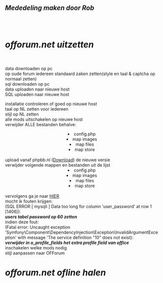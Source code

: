 <b><i><h2>Mededeling maken door Rob</h2></i></b>
<br /><br />
<b><i><h1>offorum.net uitzetten</h1></i></b>
<br /><br />
data downloaden op pc
<br />
op oude forum iedereen standaard zaken zetten(style en taal & captcha op normaal zetten)
<br />
sql downloaden op pc
<br />
data uploaden naar nieuwe host
<br />
SQL uploaden naar nieuwe host
<br />

installatie controleren of goed op nieuwe host
<br />
taal op NL zetten voor iedereen
<br />
stijl op NL zetten
<br />
alle mods uitschakelen op nieuwe host
<br />
verwijder ALLE bestanden behalve:
<br />
<center>
<list>
<li>config.php</li>
<li>map images</li>
<li>map files</li>
<li>map store</li>
</list>
</center>
<br />
upload vanaf phpbb.nl (<a href="http://www.phpbb.nl/downloads/" target="_blank">Download</a>) de nieuwe versie
<br />
verwijder volgende mappen en bestanden uit de lijst
<br />
<center>
<list>
<li>config.php</li>
<li>map images</li>
<li>map files</li>
<li>map store</li>
</list>
</center>
<br />
vervolgens ga je naar <a href="http://offorum.eu/install/database_update.php" taget="_blank">HIER</a>
<br />
mocht ik fouten krijgen:
<br />
(SQL ERROR [ mysqli ]
Data too long for column 'user_password' at row 1 [1406]): 
<br />
<b><i>users tabel password op 60 zetten</i></b>
<br />
indien deze fout: 
<br />
(Fatal error: Uncaught exception 'Symfony\Component\DependencyInjection\Exception\InvalidArgumentException' with message 'The service definition "10" does not exist):
<br />
<b><i>verwijder in o_profile_fields het extra profile field van office</i></b>
<br />
inschakelen welke mods nodig
<br />
stijl aanpassen naar OFForum
<br />
<b><i><h1>offorum.net ofline halen</h1></i></b>

